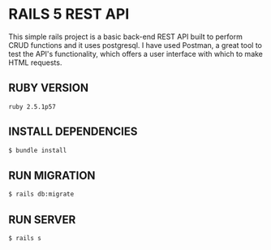 
# RAILS 5 REST API

This simple rails project is a basic back-end REST API built to perform CRUD functions and it uses postgresql.
I have used Postman, a great tool to test the API's functionality, which offers a user interface with which to make HTML requests.

## RUBY VERSION
```
ruby 2.5.1p57
```

## INSTALL DEPENDENCIES
```bash
$ bundle install
```

## RUN MIGRATION
```bash
$ rails db:migrate
```

## RUN SERVER
```bash
$ rails s
